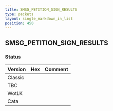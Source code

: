 ```yaml
---
title: SMSG_PETITION_SIGN_RESULTS
type: packets
layout: single_markdown_in_list
position: 450
---
```


## SMSG_PETITION_SIGN_RESULTS

### Status

Version | Hex | Comment
---------- | ---------- | ---------- 
Classic |  |  
TBC |  |  
WotLK |  |  
Cata |  |  
